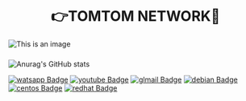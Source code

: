 <h1 align="center"> 👉TOMTOM NETWORK👋 </h1>



![This is an image](https://ispmais.com/wp-content/uploads/2022/01/ispmais-logo-2048x638.png)


###
![Anurag's GitHub stats](https://github-readme-stats.vercel.app/api?username=ispmaistelecom&show_icons=true&theme=radical)


[![watsapp Badge](https://img.shields.io/badge/WhatsApp-25D366?style=for-the-badge&logo=whatsapp&logoColor=white&link=https://www.youtube.com/user/TreinaWeb)](https://api.whatsapp.com/send/?phone=55949112-7117&text&type=phone_number&app_absent=0)
[![youtube Badge](https://img.shields.io/badge/YouTube-FF0000?style=for-the-badge&logo=youtube&logoColor=white&link=https://www.youtube.com)](https://www.youtube.com/user/TreinaWeb)
[![glmail Badge](https://img.shields.io/badge/Gmail-D14836?style=for-the-badge&logo=gmail&logoColor=white&link=https://gmail.com)](https://gmail.com)
[![debian Badge](https://img.shields.io/badge/Debian-A81D33?style=for-the-badge&logo=debian&logoColor=white&link=https://gmail.com)](https://debian.org)
[![centos Badge](https://img.shields.io/badge/Cent%20OS-262577?style=for-the-badge&logo=CentOS&logoColor=white&link=https://gmail.com)](https://centos.org)
[![redhat Badge](	https://img.shields.io/badge/Red%20Hat-EE0000?style=for-the-badge&logo=redhat&logoColor=white&link=https://gmail.com)](https://www.redhat.com/en)
